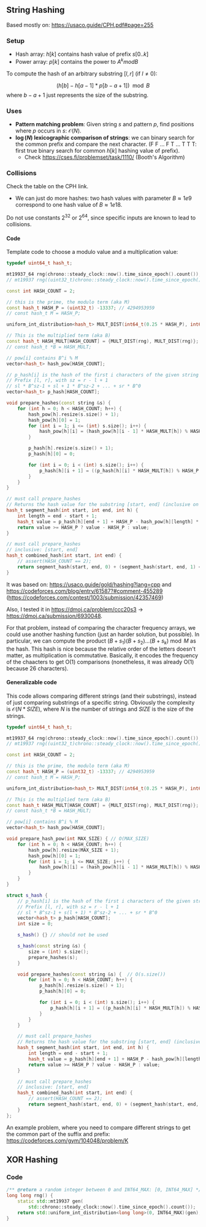 ## String Hashing
Based mostly on: https://usaco.guide/CPH.pdf#page=255

### Setup

- Hash array: $h[k]$ contains hash value of prefix $s[0..k]$
- Power array: $p[k]$ contains the power to $A^k mod B$

To compute the hash of an arbitrary substring $[l, r]$ (if $l \neq 0$):

$$(h[b] - h[a - 1]*p[b - a + 1]) \mod B$$
where $b - a + 1$ just represents the size of the substring.

### Uses
- **Pattern matching problem**: Given string $s$ and pattern $p$, find positions where $p$ occurs in $s$: $\mathcal{O}(N)$.
- **$\log(N)$ lexicographic comparison of strings**: we can binary search for the common prefix and compare the next character. (F F ... F T ... T T T: first true binary search for common $h[k]$ hashing value of prefix).
    - Check https://cses.fi/problemset/task/1110/ (Booth's Algorithm)

### Collisions
Check the table on the CPH link.


- We can just do more hashes: two hash values with parameter $B \approx 1e9$ correspond to one hash value of $B \approx 1e18$.

Do not use constants $2^{32}$ or $2^{64}$, since specific inputs are known to lead to collisions.



#### Code
Template code to choose a modulo value and a multiplication value:
```cpp
typedef uint64_t hash_t;

mt19937_64 rng(chrono::steady_clock::now().time_since_epoch().count());
// mt19937 rng((uint32_t)chrono::steady_clock::now().time_since_epoch().count());

const int HASH_COUNT = 2;

// this is the prime, the modulo term (aka M)
const hash_t HASH_P = (uint32_t) -13337; // 4294953959
// const hash_t M = HASH_P;

uniform_int_distribution<hash_t> MULT_DIST(int64_t(0.25 * HASH_P), int64_t(0.75 * HASH_P));

// This is the multiplied term (aka B)
const hash_t HASH_MULT[HASH_COUNT] = {MULT_DIST(rng), MULT_DIST(rng)};
// const hash_t *B = HASH_MULT;

// pow[i] contains B^i % M
vector<hash_t> hash_pow[HASH_COUNT];

// p_hash[i] is the hash of the first i characters of the given string
// Prefix [l, r], with sz = r - l + 1
// sl * B^sz-1 + sl + 1 * B^sz-2 + ... + sr * B^0
vector<hash_t> p_hash[HASH_COUNT];

void prepare_hashes(const string &s) {
    for (int h = 0; h < HASH_COUNT; h++) {
        hash_pow[h].resize(s.size() + 1);
        hash_pow[h][0] = 1;
        for (int i = 1; i <= (int) s.size(); i++) {
            hash_pow[h][i] = (hash_pow[h][i - 1] * HASH_MULT[h]) % HASH_P;
        }

        p_hash[h].resize(s.size() + 1);
        p_hash[h][0] = 0;

        for (int i = 0; i < (int) s.size(); i++) {
            p_hash[h][i + 1] = ((p_hash[h][i] * HASH_MULT[h]) % HASH_P + s[i]) % HASH_P;
        }
    }
}

// must call prepare_hashes
// Returns the hash value for the substring [start, end] (inclusive on both ends)
hash_t segment_hash(int start, int end, int h) {
    int length = end - start + 1;
    hash_t value = p_hash[h][end + 1] + HASH_P - hash_pow[h][length] * p_hash[h][start] % HASH_P;
    return value >= HASH_P ? value - HASH_P : value;
}

// must call prepare_hashes
// inclusive: [start, end]
hash_t combined_hash(int start, int end) {
    // assert(HASH_COUNT == 2);
    return segment_hash(start, end, 0) + (segment_hash(start, end, 1) << 32);
}
```

It was based on: https://usaco.guide/gold/hashing?lang=cpp and https://codeforces.com/blog/entry/61587?#comment-455289 (https://codeforces.com/contest/1003/submission/42357469)

Also, I tested it in https://dmoj.ca/problem/ccc20s3 -> https://dmoj.ca/submission/6930048.

For that problem, instead of comparing the character frequency arrays, we could use another hashing function (just an harder solution, but possible).
In particular, we can compute the product $(B + s_1)(B + s_2) \dots (B + s_k) \bmod M$ as the hash. This hash is nice because the relative order of the letters doesn't matter, as multiplication is commutative. Basically, it encodes the frequency of the chaacters to get O(1) comparisons (nonetheless, it was already O(1) because 26 characters).


#### Generalizable code
This code allows comparing different strings (and their substrings), instead of just comparing substrings of a specific string.
Obviously the complexity is $\mathcal{O}(N * SIZE)$, where $N$ is the number of strings and $SIZE$ is the size of the strings.

```cpp
typedef uint64_t hash_t;

mt19937_64 rng(chrono::steady_clock::now().time_since_epoch().count());
// mt19937 rng((uint32_t)chrono::steady_clock::now().time_since_epoch().count());

const int HASH_COUNT = 2;

// this is the prime, the modulo term (aka M)
const hash_t HASH_P = (uint32_t) -13337; // 4294953959
// const hash_t M = HASH_P;

uniform_int_distribution<hash_t> MULT_DIST(int64_t(0.25 * HASH_P), int64_t(0.75 * HASH_P));

// This is the multiplied term (aka B)
const hash_t HASH_MULT[HASH_COUNT] = {MULT_DIST(rng), MULT_DIST(rng)};
// const hash_t *B = HASH_MULT;

// pow[i] contains B^i % M
vector<hash_t> hash_pow[HASH_COUNT];

void prepare_hash_pow(int MAX_SIZE) { // O(MAX_SIZE)
    for (int h = 0; h < HASH_COUNT; h++) {
        hash_pow[h].resize(MAX_SIZE + 1);
        hash_pow[h][0] = 1;
        for (int i = 1; i <= MAX_SIZE; i++) {
            hash_pow[h][i] = (hash_pow[h][i - 1] * HASH_MULT[h]) % HASH_P;
        }
    }
}

struct s_hash {
    // p_hash[i] is the hash of the first i characters of the given string
    // Prefix [l, r], with sz = r - l + 1
    // sl * B^sz-1 + s(l + 1) * B^sz-2 + ... + sr * B^0
    vector<hash_t> p_hash[HASH_COUNT];
    int size = 0;

    s_hash() {} // should not be used

    s_hash(const string &s) {
        size = (int) s.size();
        prepare_hashes(s);
    }

    void prepare_hashes(const string &s) {  // O(s.size())
        for (int h = 0; h < HASH_COUNT; h++) {
            p_hash[h].resize(s.size() + 1);
            p_hash[h][0] = 0;

            for (int i = 0; i < (int) s.size(); i++) {
                p_hash[h][i + 1] = ((p_hash[h][i] * HASH_MULT[h]) % HASH_P + s[i]) % HASH_P;
            }
        }
    }

    // must call prepare_hashes
    // Returns the hash value for the substring [start, end] (inclusive on both ends)
    hash_t segment_hash(int start, int end, int h) {
        int length = end - start + 1;
        hash_t value = p_hash[h][end + 1] + HASH_P - hash_pow[h][length] * p_hash[h][start] % HASH_P;
        return value >= HASH_P ? value - HASH_P : value;
    }

    // must call prepare_hashes
    // inclusive: [start, end]
    hash_t combined_hash(int start, int end) {
        // assert(HASH_COUNT == 2);
        return segment_hash(start, end, 0) + (segment_hash(start, end, 1) << 32);
    }
};
```

An example problem, where you need to compare different strings to get the common part of the suffix and prefix:
https://codeforces.com/gym/104048/problem/K


## XOR Hashing
### Code
```cpp
/** @return a random integer between 0 and INT64_MAX: [0, INT64_MAX] */
long long rng() {
	static std::mt19937 gen(
	    std::chrono::steady_clock::now().time_since_epoch().count());
	return std::uniform_int_distribution<long long>(0, INT64_MAX)(gen);
}
```
